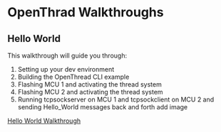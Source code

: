 # OpenThrad Walkthroughs

## Hello World

This walkthrough will guide you through:

1. Setting up your dev environment
2. Building the OpenThread CLI example
3. Flashing MCU 1 and activating the thread system
4. Flashing MCU 2 and activating the thread system
5. Running tcpsockserver on MCU 1 and tcpsockclient on MCU 2 and sending Hello_World messages back and forth
add image

[Hello World Walkthrough](./hello_world.md)
